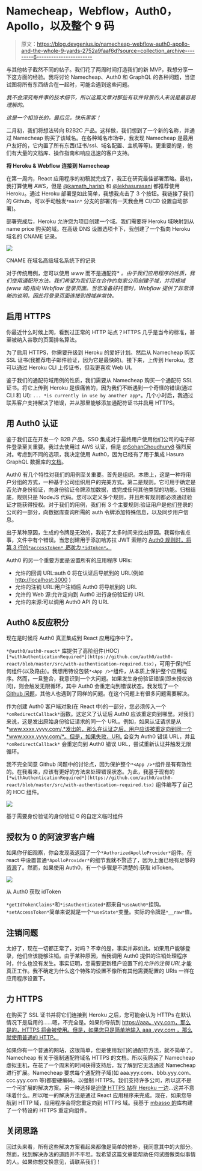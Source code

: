 # Namecheap，Webflow，Auth0，Apollo，以及整个 9 码

> 原文：<https://blog.devgenius.io/namecheap-webflow-auth0-apollo-and-the-whole-9-yards-2752a9faaf6d?source=collection_archive---------6----------------------->

与其他帖子截然不同的帖子。我们花了两周时间打造我们的新 MVP，我想分享一下这方面的经验。我将讨论 Namecheap、Auth0 和 GraphQL 的各种问题，当您试图将所有东西结合在一起时，可能会遇到这些问题。

*我不会深究每件事的技术细节，所以这篇文章对那些有软件背景的人来说是最容易理解的。*

*这是一个相当长的，最后见，快乐黑客！*

二月初，我们将想法转向 B2B2C 产品。这样做，我们想到了一个新的名称，并通过 Namecheap 购买了该域名。在各种域名市场中，我发现 Namecheap 是最用户友好的，它内置了所有东西(证书/ssl、域名配置、主机等等)。更重要的是，他们有大量的文档库、操作指南和响应迅速的客户支持。

**将 Heroku & Webflow 连接到 Namecheap**

在第一周内，React 应用程序的初稿就完成了，我正在研究最佳部署策略。最初，我打算使用 AWS，但是 [@kamath_harish](https://twitter.com/kamath_harish) 和 [@lekhasurasani](https://twitter.com/lekhasurasani) 都推荐使用 Heroku。通过 Heroku 部署是如此简单，我想我点击了 3 个按钮。我链接了我们的 Github，可以手动触发`*main*` 分支的部署(有一天我会用 CI/CD 设置自动部署)。

部署完成后，Heroku 允许您为项目创建一个域。我们需要将 Heroku 域映射到从 name price 购买的域。在高级 DNS 设置选项卡下，我创建了一个指向 Heroku 域名的 CNAME 记录。

![](img/c5f7973a2cbf7d3b6aa2059a52a64e88.png)

CNAME 在域名高级域名系统下的记录

对于传统用例，您可以使用 *www* 而不是通配符* *。由于我们应用程序的性质，我们使用通配符方法。我们希望为我们正在合作的每家公司创建子域，并将根域(www 域)指向 Webflow 登录页面。当您准备好托管时，Webflow 提供了非常清晰的说明，因此将登录页面连接到根域非常快。*

## **启用 HTTPS**

你最近什么时候上网，看到过正常的 HTTP 站点？HTTPS 几乎是当今的标准，甚至被纳入谷歌的页面排名算法。

为了启用 HTTPS，你需要升级到 Heroku 的爱好计划。然后从 Namecheap 购买 SSL 证书(我推荐电子邮件验证，因为它是最快的)。接下来，上传到 Heroku。您可以通过 Heroku CLI 上传证书，但我更喜欢 Web UI。

鉴于我们的通配符域用例的性质，我们需要从 Namecheap 购买一个通配符 SSL 证书。将它上传到 Heroku 是很痛苦的，因为我们不断遇到一个奇怪的错误(通过 CLI 和 UI): `... *is currently in use by another app*`。几个小时后，我通过联系客户支持解决了错误，并从那里能够添加通配符证书并启用 HTTPS。

## **用 Auth0 认证**

鉴于我们正在开发一个 B2B 产品，SSO 集成对于最终用户使用他们公司的电子邮件登录至关重要。我过去使用过 AWS 认证，但是 [@SohanChoudhury8](https://twitter.com/SohanChoudhury8) 强烈反对。考虑到不同的选项，我决定使用 Auth0，因为已经有了用于集成 Hasura GraphQL 数据库的[文档](https://hasura.io/learn/graphql/hasura/authentication/1-create-auth0-app/)。

Auth0 有几个特性对我们的用例至关重要。首先是组织。本质上，这是一种将用户分组的方式，一种基于公司组织用户的完美方式。第二是规则。它可用于确定是否允许身份验证，向身份验证令牌添加数据，或完成任何其他类型的功能。归根结底，规则只是 NodeJS 代码。您可以定义多个规则，并且所有规则都必须通过验证才能获得授权。对于我们的用例，我们有 3 个主要规则:验证用户是他们登录的公司的一部分，向数据库查询所需的 auth 令牌添加特殊信息，以及同步用户信息。

出于某种原因，生成的令牌是无效的，我花了太多时间来找出原因。我帮你省点事，文件中有个错误。当您创建用于添加哈苏拉 JWT 索赔的 [Auth0 规则时，将第 3 行的`*accessToken*` *更改为* `*idToken*`。](https://hasura.io/learn/graphql/hasura/authentication/2-custom-jwt-claims-rule/)

Auth0 的另一个重要方面是设置所有的应用程序 URIs:

*   允许的回调 URL:auth 0 将在认证后导航到的 URL(例如 [http://localhost:3000](http://localhost:3000/?utm_campaign=whatever%27s%20on%20my%20mind&utm_medium=email&utm_source=Revue%20newsletter) )
*   允许的注销 URL:用户注销后 Auth0 将导航到的 URL
*   允许的 Web 源:允许定向到 Auth0 进行身份验证的 URL
*   允许的来源:可以调用 Auth0 API 的 URL

## **Auth0 &反应积分**

现在是时候将 Auth0 真正集成到 React 应用程序中了。

`*@auth0/auth0-react*` 库提供了高阶组件(HOC)`[*withAuthenticationRequired*](https://github.com/auth0/auth0-react/blob/master/src/with-authentication-required.tsx)`，可用于保护任何组件(以及路由)。我想用特设包装`*<App />*`组件，从本质上保护整个应用程序。然而，一旦整合，我意识到一个大问题。如果发生身份验证错误(即未授权访问)，则会触发无限循环，其中 Auth0 会重定向到错误状态。我发现了一个 [Github 问题](https://github.com/auth0/auth0-react/issues/122)，其他人也遇到了同样的问题。在这个问题上有很多问题需要解决。

作为创建 Auth0 客户端对象(在 React 中)的一部分，您必须传入一个`*onRedirectCallback*`函数。这定义了认证后 Auth0 应该重定向到哪里。对我们来说，这是发出原始身份验证请求的同一个 URL。例如，如果认证请求是从*www.xxxx.yyyy.com/,*发出的，那么在认证之后，用户应该被重定向到同一个*www.xxxx.yyyy.com/*。但是，如果失败，URL 会变为 Auth0 错误 URL，并且`*onRedirectCallback*` 会重定向到 Auth0 错误 URL，尝试重新认证并触发无限循环。

我不完全同意 Github 问题中的讨论点，因为保护整个`*<App />*`组件是有有效性的。在我看来，应该有更好的方法来处理错误状态。为此，我基于现有的`[*withAuthenticationRequired*](https://github.com/auth0/auth0-react/blob/master/src/with-authentication-required.tsx)` 组件编写了自己的 HOC 组件。

![](img/1f77e9921e02461a9153f911a1971962.png)

基于需要身份验证的身份验证 0 的自定义临时组件

## **授权为 0 的阿波罗客户端**

如果你仔细观察，你会发现我返回了一个`*AuthorizedApolloProvider*`组件。在 react 中设置普通`*ApolloProvider*`的细节我就不赘述了，因为上面已经有足够的[资源](https://hasura.io/learn/graphql/react/apollo-client/)了。然而，如果使用 Auth0，有一个步骤是不清楚的:获取 idToken。

![](img/6e38f47f233a7d4a3a741d35b422818b.png)

从 Auth0 获取 idToken

`*getIdTokenClaims*`和`*isAuthenticated*`都来自`*useAuth0*`挂钩。`*setAccessToken*`简单来说就是一个`*useState*`变量。实际的令牌是`*__raw*`值。

## **注销问题**

太好了，现在一切都正常了，对吗？不幸的是，事实并非如此。如果用户能够登录，他们应该能够注销。由于某种原因，当我调用 Auth0 提供的注销处理程序时，什么也没有发生。事实证明，您需要更新租户设置下的*允许的注销 URL*才能真正工作。我不确定为什么这个特殊的设置不像所有其他需要配置的 URIs 一样在应用程序设置下。

## **力 HTTPS**

在购买了 SSL 证书并将它们连接到 Heroku 之后，您可能会认为 HTTPs 在默认情况下是启用的……嗯，不完全是。如果你导航到 [https://aaa。yyy.com，那么是的，HTTPS 将会被使用。但是，如果您只是简单地输入 aaa *.yyy.com* ，那么就使用普通的 HTTP。](https://aaa.yyy.com,)

如果你有一个普通的网站，这很简单，但是使用我们的通配符方法，就不简单了。Namecheap 有关于强制通配符域名 HTTPS 的文档。所以我购买了 Namecheap 虚拟主机，在花了一个周末的时间获得支持后，我了解到它无法通过 Namecheap 进行扩展。Namecheap 要求每个通配符子域(如 aaa.yyy.com、bbb.yyy.com、ccc.yyy.com 等)都要硬编码，以强制 HTTPS。我们支持许多公司，所以这不是一个可扩展的解决方案。另一种选择是[迫使 HTTPS 站在 Heroku 一边](https://help.heroku.com/J2R1S4T8/can-heroku-force-an-application-to-use-ssl-tls)…这并不意味着什么。所以唯一的解决方法是通过 React 应用程序来完成。现在，如果您导航到 HTTP 域，应用程序会将您重定向到 HTTPS 域。我基于 [mbasso 的](https://github.com/mbasso/react-https-redirect)库构建了一个特设的 HTTPS 重定向组件。

## **关闭思路**

回过头来看，所有这些解决方案看起来都像是简单的修补，我同意其中的大部分。然而，找到解决办法的道路并不平坦。我希望这篇文章能帮助任何试图做类似事情的人。如果你想交换意见，请联系我们！